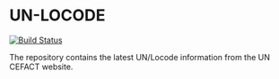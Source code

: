 # UN-LOCODE
[![Build Status](https://travis-ci.org/marek5050/UN-LOCODE.svg?branch=master)](https://travis-ci.org/marek5050/UN-LOCODE)

The repository contains the latest UN/Locode information from the UN CEFACT website. 